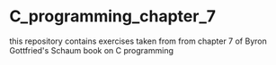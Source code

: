 # C_programming_chapter_7
this repository contains exercises taken from from chapter 7 of Byron Gottfried's Schaum book on C programming
